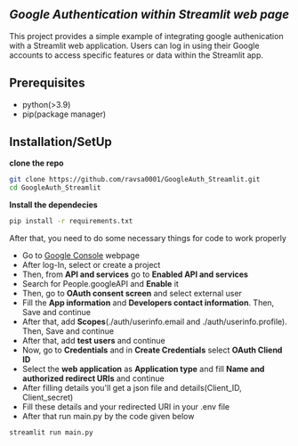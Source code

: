 ## _Google Authentication within Streamlit web page_

This project provides a simple example of integrating google authenication with a Streamlit web application. Users can log in using their Google accounts to access specific features or data within the Streamlit app.

## Prerequisites
- python(>3.9)
- pip(package manager)


## Installation/SetUp
**clone the repo**
```sh
git clone https://github.com/ravsa0001/GoogleAuth_Streamlit.git
cd GoogleAuth_Streamlit
```
**Install the dependecies**
```sh
pip install -r requirements.txt
```

After that, you need to do some necessary things for code to work properly
- Go to [Google Console](https://console.cloud.google.com/?pli=1) webpage
- After log-In, select or create a project
- Then, from **API and services** go to **Enabled API and services**
- Search for People.googleAPI and **Enable** it
- Then, go to **OAuth consent screen** and select external user
- Fill the **App information** and **Developers contact information**. Then, Save and continue
- After that, add **Scopes**(./auth/userinfo.email and ./auth/userinfo.profile). Then, Save and continue
- After that, add **test users** and continue 
- Now, go to **Credentials** and in **Create Credentials** select **OAuth Cliend ID**
- Select the **web application** as **Application type** and fill **Name and authorized redirect URIs** and continue
- After filling details you'll get a json file and details(Client_ID, Client_secret)
- Fill these details and your redirected URI in your .env file
- After that run main.py by the code given below
```sh
streamlit run main.py
```
